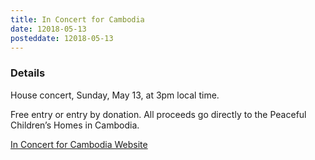```yaml
---
title: In Concert for Cambodia
date: 12018-05-13
posteddate: 12018-05-13
---
```


### Details

House concert, Sunday, May 13, at 3pm local time.

Free entry or entry by donation. All proceeds go directly to the Peaceful Children’s Homes in Cambodia.

[In Concert for Cambodia Website](https://inconcert4cambodia.wordpress.com/)
